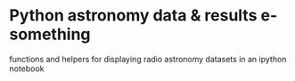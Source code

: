 
Python astronomy data & results e-something
===========================================


functions and helpers for displaying radio astronomy datasets in an ipython notebook

